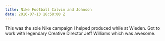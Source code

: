 ```yaml
---
title: Nike Football Calvin and Johnson
date: 2016-07-13 16:50:00 Z
---
```


This was the sole Nike campaign I helped produced while at Wieden. Got to work with legendary Creative Director Jeff Williams which was awesome.
